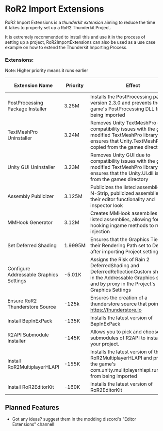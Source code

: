 
# RoR2 Import Extensions

RoR2 Import Extensions is a *thunderkit extension* aiming to reduce the time it takes to properly set up a RoR2 Thunderkit Project.

It is extremely recommended to install this and use it in the process of setting up a project, RoR2ImportExtensions can also be used as a use case example on how to extend the Thunderkit Importing Process.
### Extensions:
Note: Higher priority means it runs earlier

| Extension Name | Priority | Effect | Level of Recomendation |
|--|--|--|--|
| PostProcessing Package Installer | 3.25M | Installs the PostProcessing package version 2.3.0 and prevents the game's PostProcessing DLL from being imported | Recommended if working with PP
|TextMeshPro Uninstaller|3.24M|Removes Unity TextMeshPro due to compatibility issues with the games modified TextMeshPro library and ensures that Unity.TextMeshPro.dll is copied from the games directory|Highly Recommended|
|Unity GUI Uninstaller|3.23M|Removes Unity GUI due to compatibility issues with the game's modified TextMeshPro library and ensures that the Unity.UI.dll is copied from the games directory|Highly Recommended|
|Assembly Publicizer|3.125M|Publicizes the listed assemblies with N-Strip, publicized assemblies retain their editor functionality and inspector look| Recommended if publicizing is needed|
|MMHook Generator|3.12M|Creates MMHook assemblies for the listed assemblies, allowing for hooking ingame methods to run code injection|Extremely Recommended
|Set Deferred Shading|1.9995M|Ensures that the Graphics Tiers have their Rendering Path set to Deferred after importing Project settings|Highly Recommended
|Configure Addressable Graphics Settings|-5.01K|Assigns the Risk of Rain 2 DeferredShading and DeferredReflectionCustom shaders in the Addressable Graphics settings and by proxy in the Project's Graphics Settings|Recommended
|Ensure RoR2 Thunderstore Source|-125k|Ensures the creation of a thunderstore source that points to https://thunderstore.io|Recommended
|Install BepInExPack|-135K|Installs the latest version of BepInExPack|Extremely Recommended
|R2API Submodule Installer|-145K|Allows you to pick and choose what submodules of R2API to install to your project.|Optional but Recommended|
|Install RoR2MultiplayerHLAPI|-155K|Installs the latest version of the RoR2MultiplayerHLAPI and prevents the game's com.unity.mulitplayerhlapi.runtime.dll from being imported| Recommended
|Install RoR2EditorKit|-160K|Installs the latest version of RoR2EditorKit| Optional, but recommended|

## Planned Features
* Got any ideas? suggest them in the modding discord's "Editor Extensions" channel!